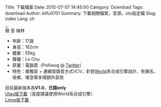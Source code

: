 Title: 下載檔案
Date: 2015-07-07 14:45:00
Category: Download
Tags: download
Author: kilfu0701
Summary: 下載相關檔案，音源，oto設定檔
Slug: index
Lang: zh

<div>
  <div class="sub-lead-title">
    <ruby>
        徵 <rp>(</rp><rt>ㄓˇ</rt><rp>)</rp>
        音
        梅林
    </ruby>
  </div>
  <ul class="listview">
    <li><span class="list-title">年齡：</span>17歳</li>
    <li><span class="list-title">身高：</span>162cm</li>
    <li><span class="list-title">體重：</span>55kg</li>
    <li><span class="list-title">聲優：</span>Lo Chu</li>
    <li><span class="list-title">原畫：</span>電腦君（Polliwog @ <a href="https://twitter.com/ecbpolliwog" target="_blank">Twitter</a>）</li>
    <li><span class="list-title">特色：</span>單獨音 + 連續音錄音方式VCV，針對<a href="http://ml.cs.yamanashi.ac.jp/world/" target="_blank">World</a>系合成引擎設計、有彈舌、咳嗽、嘆息等多樣額外音效</li>
  </ul>
  <div class="pad10">目前最新版本為<b>V1.0</b>，<b>日語only</b></div>
  <div class="pad10">
    <div><a href="https://www.dropbox.com/s/sjyymd0cgk85zcy/ChiOnMeiLin-V1.zip?dl=0" target="_blank">Utau版下載</a>（高度建議使用World系合成引擎）</div>
    <div><a href="https://www.dropbox.com/s/eofcjjr5vhlwkot/ZhiYinMeiLin-V1.zip?dl=0" target="_blank">Linne版下載</a></div>
  </div>
</div>
